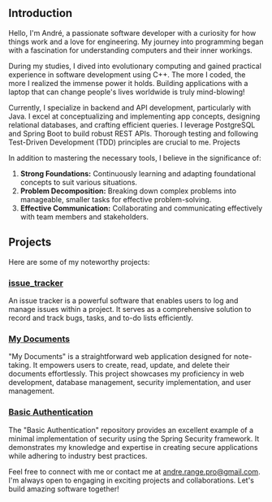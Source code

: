 ## Introduction
Hello, I'm André, a passionate software developer with a curiosity for how things work and a love for engineering. My journey into programming began with a fascination for understanding computers and their inner workings.

During my studies, I dived into evolutionary computing and gained practical experience in software development using C++. The more I coded, the more I realized the immense power it holds. Building applications with a laptop that can change people's lives worldwide is truly mind-blowing!

Currently, I specialize in backend and API development, particularly with Java. I excel at conceptualizing and implementing app concepts, designing relational databases, and crafting efficient queries. I leverage PostgreSQL and Spring Boot to build robust REST APIs. Thorough testing and following Test-Driven Development (TDD) principles are crucial to me.
Projects

In addition to mastering the necessary tools, I believe in the significance of:

1. **Strong Foundations:** Continuously learning and adapting foundational concepts to suit various situations.
2. **Problem Decomposition:** Breaking down complex problems into manageable, smaller tasks for effective problem-solving.
3. **Effective Communication:** Collaborating and communicating effectively with team members and stakeholders.

## Projects

Here are some of my noteworthy projects:

### [issue_tracker](https://github.com/andrevier/issue_tracker)

An issue tracker is a powerful software that enables users to log and manage issues within a project. It serves as a comprehensive solution to record and track bugs, tasks, and to-do lists efficiently.

### [My Documents](https://github.com/andrevier/mydocuments)

"My Documents" is a straightforward web application designed for note-taking. It empowers users to create, read, update, and delete their documents effortlessly. This project showcases my proficiency in web development, database management, security implementation, and user management.

### [Basic Authentication](https://github.com/andrevier/basicAuth/tree/master)

The "Basic Authentication" repository provides an excellent example of a minimal implementation of security using the Spring Security framework. It demonstrates my knowledge and expertise in creating secure applications while adhering to industry best practices.

Feel free to connect with me or contact me at andre.range.pro@gmail.com. I'm always open to engaging in exciting projects and collaborations. Let's build amazing software together!
